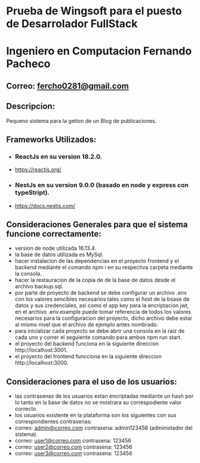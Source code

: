 # Prueba de Wingsoft para el puesto de Desarrolador FullStack
# Ingeniero en Computacion Fernando Pacheco
## Correo: fercho0281@gmail.com

## Descripcion:
Pequeno sistema para la getion de un Blog de publicaciones.

## Frameworks Utilizados:
- ### ReactJs en su version 18.2.0.
- https://reactjs.org/
- ### NestJs en su version 9.0.0 (basado en node y express con typeStript).
- https://docs.nestjs.com/

## Consideraciones Generales para que el sistema funcione correctamente:
- version de node utilizada 16.13.4.
- la base de datos utilizada es MySql.
- hacer instalacion de las dependencias en el proyecto frontend y el backend mediante el comando npm i en su respectiva carpeta mediante la consola.
- hacer la restauracion de la copia de de la base de datos desde el archivo backup.sql.
- por parte de proyecto de backend se debe configurar un archivo .env con los valores sencibles necesarios tales como el host de la bsase de datos y sus credenciales, asi como el app key para la encriptacion jwt, en el archivo .env.example puede tomar referencia de todos los valores necesarios para la configuracion del proyecto, dicho archivo debe estar al mismo nivel que el archivo de ejemplo antes nombrado.
- para inicializar cada proyecto se debe abrir una consola en la raiz de cada uno y correr el seguiente comando para ambos npm run start.
- el proyecto del backend funciona en la siguiente direccion http://localhost:3001.
- el proyecto del frontend funcciona en la siguiente direccion http://localhost:3000.

## Consideraciones para el uso de los usuarios:
- las contrasenas de los usuarios estan encriptadas mediante un hash por lo tanto en la base de datos no se mostrara su correspodiente valor correcto.
- los usuarios existente en la plataforma son los siguientes con sus correspondientes contrasenas:
- correo: admin@correo.com contrasena: admin123456 (administador del sistema).
- correo: user1@correo.com contrasena: 123456
- correo: user2@correo.com contrasena: 123456
- correo: user3@correo.com contrasena: 123456